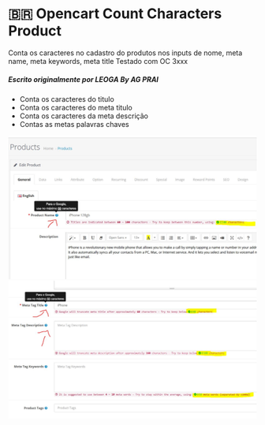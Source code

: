 # :brazil: Opencart Count Characters Product
 Conta os caracteres no cadastro do produtos nos inputs de nome, meta name, meta keywords, meta title
  Testado com OC 3xxx
	
##### Escrito originalmente por LEOGA By AG PRAI
  
- Conta os caracteres do titulo
- Conta os caracteres do meta titulo
- Conta os caracteres da meta descrição
- Contas as metas palavras chaves

![Screenshot](screenshot2.jpg)
![Screenshot](screenshot1.jpg)

